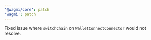```yaml
---
'@wagmi/core': patch
'wagmi': patch
---
```


Fixed issue where `switchChain` on `WalletConnectConnector` would not resolve.
